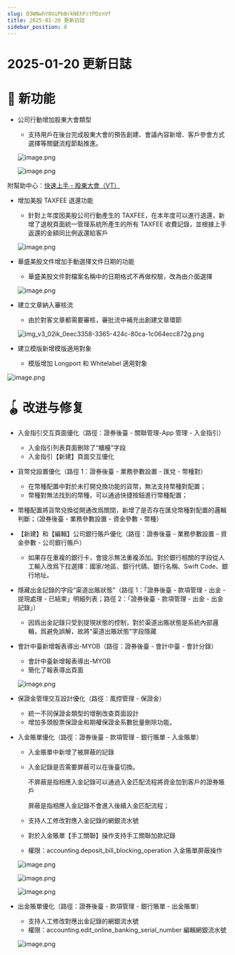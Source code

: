 ```yaml
---
slug: D3WNwhY8UiPbBrkNEhFctPDznVf
title: 2025-01-20 更新日誌
sidebar_position: 8
---
```



# 2025-01-20 更新日誌


# 🎉 新功能

- 公司行動增加股東大會類型
    - 支持用戶在後台完成股東大會的預告創建、會議內容新增、客戶參會方式選擇等關鍵流程節點推進。

    ![image.png](/assets/11e64bdb8368f06e21952f9968f03ea4.png)


    ![image.png](/assets/97d64292758f28a351d510700a457f31.png)


附幫助中心：[快速上手 - 股東大會（VT）](./QSpJwHQVUi9qDEkTwBtcmHTPnjd)

- 增加美股 TAXFEE 退還功能
    - 針對上年度因美股公司行動產生的 TAXFEE，在本年度可以進行退還，新增了退稅頁面統一管理系統所產生的所有 TAXFEE 收費記錄，並根據上手返還的金額同比例返還給客戶

    ![image.png](/assets/ca7b2acdfa5a9831ecc3531b8f06d260.png)

- 華盛美股文件增加手動選擇文件日期的功能
    - 華盛美股文件對檔案名稱中的日期格式不再做校驗，改為由介面選擇

    ![image.png](/assets/23bca4cfa660086de29d131d0a6174a9.png)

- 建立文章納入審核流
    - 由於對客文章都需要審核，審批流中補充出創建文章環節

    ![img_v3_02ik_0eec3358-3365-424c-80ca-1c064ecc872g.png](/assets/0c995d5b5008f4b6a37c32e2edec94c1.png)

- 建立模版新增模版適用對象
    - 模版增加 Longport 和 Whitelabel 適用對象

![image.png](/assets/2152ee5b4209f54384daa78e8bf7ef16.png)


# 🪀 改进与修复

- 入金指引交互頁面優化（路徑：證券後臺 - 關聯管理-App 管理 - 入金指引）
    - 入金指引列表頁面刪除了“櫃檯”字段
    - 入金指引【新建】頁面交互優化
- 貨幣兌設置優化（路徑 1：證券後臺 - 業務參數設置 - 匯兌 - 幣種對）
    - 在幣種配置中對於未打開兌換功能的貨幣，無法支持幣種對配置；
    - 幣種對無法找到的幣種，可以通過快捷按鈕進行幣種配置；
- 幣種配置將貨幣兌換從開通改爲關閉，新增了是否存在匯兌幣種對配置的邏輯判斷；（證券後臺 - 業務參數設置 - 資金參數 - 幣種）
- 【新建】和【編輯】公司銀行賬戶優化（路徑：證券後臺 - 業務參數設置 - 資金參數 - 公司銀行賬戶）
    - 如果存在重複的銀行卡，會提示無法重複添加。對於銀行相關的字段從人工輸入改爲下拉選擇：國家/地區、銀行代碼、銀行名稱、Swift Code、銀行地址。
- 隱藏出金記錄的字段“渠道出賬狀態”（路徑 1：「證券後臺 - 款項管理 - 出金 - 提現處理 - 已結束」明細列表；路徑 2：「證券後臺 - 款項管理 - 出金 - 出金記錄」）
    - 因爲出金記錄只受到提現狀態的控制，對於渠道出賬狀態是系統內部邏輯，爲避免誤解，故將“渠道出賬狀態”字段隱藏
- 會計中臺新增報表導出-MYOB（路徑：證券後臺 - 會計中臺 - 會計分錄）
    - 會計中臺新增報表導出-MYOB
    - 簡化了報表導出頁面

    ![image.png](/assets/83d9e182ceff8867d4f2404c1deeab93.png)

- 保證金管理交互設計優化（路徑：風控管理 - 保證金）
    - 統一不同保證金類型的增刪改查頁面設計
    - 增加多頭股票保證金和期權保證金系數批量刪除功能。
- 入金賬單優化（路徑：證券後臺 - 款項管理 - 銀行賬單 - 入金賬單）
    - 入金賬單中新增了被屏蔽的記錄
    - 入金記錄是否需要屏蔽可以在後臺切換。

        不屏蔽是指相應入金記錄可以通過入金匹配流程將資金加到客戶的證券賬戶


        屏蔽是指相應入金記錄不會進入後續入金匹配流程；

    - 支持人工修改對應入金記錄的網銀流水號
    - 對於入金賬單【手工關聯】操作支持手工關聯加款記錄
    - 權限：accounting.deposit_bill_blocking_operation 入金賬單屏蔽操作

    ![image.png](/assets/f08977783fe69400bee756972b8cfd7f.png)


    ![image.png](/assets/07eb9bc4bfa93b55a129b80b5c7bce52.png)


    ![image.png](/assets/e3917d2a7aafda70df005d82b380b5f0.png)

- 出金賬單優化（路徑：證券後臺 - 款項管理 - 銀行賬單 - 出金賬單）
    - 支持人工修改對應出金記錄的網銀流水號
    - 權限：accounting.edit_online_banking_serial_number 編輯網銀流水號

    ![image.png](/assets/7062b1d8d519d2e06f3341285428d08c.png)

